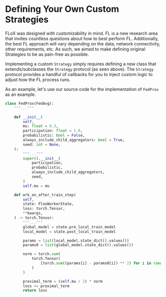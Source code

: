 # Defining Your Own Custom Strategies

FLoX was designed with customizability in mind. FL is a new research area that invites countless questions about how to
best perform FL. Additionally, the best FL approach will vary depending on the data, network connectivity, other
requirements, etc. As such, we aimed to make defining original Strategies to be as pain-free as possible.

Implementing a custom ``Strategy`` simply requires defining a new class that extends/subclasses the ``Strategy`` protocol
(as seen above). The ``Strategy`` protocol provides a handful of callbacks for you to inject custom logic to adjust how the
FL process runs.

As an example, let's use our source code for the implementation of ``FedProx`` as an example.

```python
class FedProx(FedAvg):
    """..."""

    def __init__(
        self,
        mu: float = 0.3,
        participation: float = 1.0,
        probabilistic: bool = False,
        always_include_child_aggregators: bool = True,
        seed: int = None,
    ):
        """..."""
        super().__init__(
            participation,
            probabilistic,
            always_include_child_aggregators,
            seed,
        )
        self.mu = mu

    def wrk_on_after_train_step(
        self,
        state: FloxWorkerState,
        loss: torch.Tensor,
        **kwargs,
    ) -> torch.Tensor:
        """..."""
        global_model = state.pre_local_train_model
        local_model = state.post_local_train_model

        params = list(local_model.state_dict().values())
        params0 = list(global_model.state_dict().values())

        norm = torch.sum(
            torch.Tensor(
                [torch.sum((params[i] - params0[i]) ** 2) for i in range(len(params))]
            )
        )

        proximal_term = (self.mu / 2) * norm
        loss += proximal_term
        return loss
```
